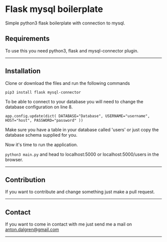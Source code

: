 # Flask mysql boilerplate
Simple python3 flask boilerplate with connection to mysql.

## Requirements
To use this you need python3, flask and mysql-connector plugin.
***

## Installation
Clone or download the files and run the following commands

`pip3 install flask mysql-connector`

To be able to connect to your database you will need to change the database configuration on line 8.

`app.config.update(dict(
    DATABASE="Database",
    USERNAME="username",
    HOST="host",
    PASSWORD="password"
))`

Make sure you have a table in your database called 'users' or just copy the database schema supplied for you.

Now it's time to run the application.

`python3 main.py` and head to localhost:5000 or localhost:5000/users in the browser.
***

## Contribution
If you want to contribute and change something just make a pull request.
***

## Contact
If you want to come in contact with me just send me a mail on anton.dalgren@gmail.com
***
